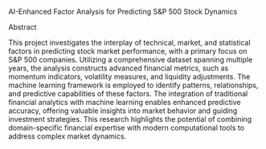 AI-Enhanced Factor Analysis for Predicting S&P 500 Stock Dynamics

Abstract

This project investigates the interplay of technical, market, and statistical factors in predicting stock market performance, with a primary focus on S&P 500 companies. Utilizing a comprehensive dataset spanning multiple years, the analysis constructs advanced financial metrics, such as momentum indicators, volatility measures, and liquidity adjustments. The machine learning framework is employed to identify patterns, relationships, and predictive capabilities of these factors. The integration of traditional financial analytics with machine learning enables enhanced predictive accuracy, offering valuable insights into market behavior and guiding investment strategies. This research highlights the potential of combining domain-specific financial expertise with modern computational tools to address complex market dynamics.
